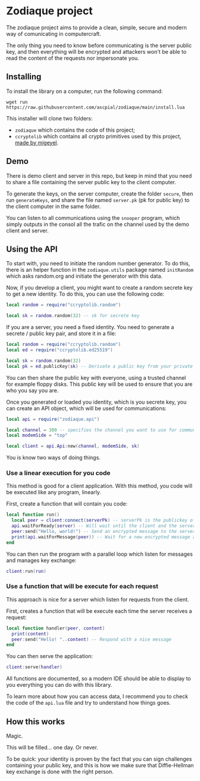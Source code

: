 # Zodiaque project

The zodiaque project aims to provide a clean, simple, secure and modern way of comunicating in computercraft.

The only thing you need to know before communicating is the server public key, and then everything will be encrypted and attackers won't be able to read the content of the requests nor impersonate you.

## Installing

To install the library on a computer, run the following command:

```wget run https://raw.githubusercontent.com/ascpial/zodiaque/main/install.lua```

This installer will clone two folders:

- `zodiaque` which contains the code of this project;
- `ccryptolib` which contains all crypto primitives used by this project, [made by migeyel](https://github.com/migeyel/ccryptolib).

## Demo

There is demo client and server in this repo, but keep in mind that you need to share a file containing the server public key to the client computer.

To generate the keys, on the server computer, create the folder `secure`, then run `generateKeys`, and share the file named `server.pk` (pk for public key) to the client computer in the same folder.

You can listen to all communications using the `snooper` program, which simply outputs in the consol all the trafic on the channel used by the demo client and server.

## Using the API

To start with, you need to initiate the random number generator. To do this, there is an helper function in the `zodiaque.utils` package named `initRandom` which asks random.org and initiate the generator with this data.

Now, if you develop a client, you might want to create a random secrete key to get a new identity.
To do this, you can use the following code:

```lua
local random = require("ccryptolib.random")

local sk = random.random(32) -- sk for secrete key
```

If you are a server, you need a fixed identity. You need to generate a secrete / public key pair, and store it in a file:

```lua
local random = require("ccryptolib.random")
local ed = require("ccryptolib.ed25519")

local sk = random.random(32)
local pk = ed.publicKey(sk) -- Derivate a public key from your private key
```

You can then share the public key with everyone, using a trusted channel for example floppy disks.
This public key will be used to ensure that you are who you say you are.

Once you generated or loaded you identity, which is you secrete key, you can create an API object, which will be used for communications:

```lua
local api = require("zodiaque.api")

local channel = 300 -- specifies the channel you want to use for communications
local modemSide = "top"

local client = api.Api:new(channel, modemSide, sk)
```

You is know two ways of doing things.

### Use a linear execution for you code

This method is good for a client application.
With this method, you code will be executed like any program, linearly.

First, create a function that will contain you code:

```lua
local function run()
  local peer = client:connect(serverPk) -- serverPk is the publickey of the server you want to connect to
  api.waitForReady(server) -- Will wait until the client and the server finished key exchange
  peer:send("Hello, world!") -- Send an encrypted message to the server
  print(api.waitForMessage(peer)) -- Wait for a new encrypted message and display it in the console
end
```

You can then run the program with a parallel loop which listen for messages and manages key exchange:

```lua
client:run(run)
```

### Use a function that will be execute for each request

This approach is nice for a server which listen for requests from the client.

First, creates a function that will be execute each time the server receives a request:

```lua
local function handler(peer, content)
  print(content)
  peer:send("Hello! "..content) -- Respond with a nice message
end
```

You can then serve the application:

```lua
client:serve(handler)
```

All functions are documented, so a modern IDE should be able to display to you everything you can do with this library.

To learn more about how you can access data, I recommend you to check the code of the `api.lua` file and try to understand how things goes.

## How this works

Magic.

This will be filled... one day. Or never.

To be quick: your identity is proven by the fact that you can sign challenges containing your public key, and this is how we make sure that Diffie-Hellman key exchange is done with the right person.
